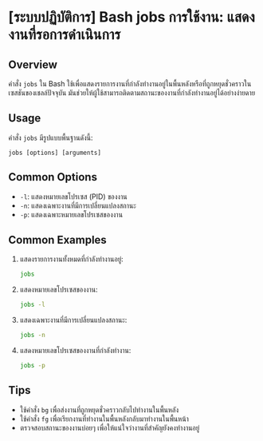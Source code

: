 # [ระบบปฏิบัติการ] Bash jobs การใช้งาน: แสดงงานที่รอการดำเนินการ

## Overview
คำสั่ง `jobs` ใน Bash ใช้เพื่อแสดงรายการงานที่กำลังทำงานอยู่ในพื้นหลังหรือที่ถูกหยุดชั่วคราวในเซสชันของเชลล์ปัจจุบัน มันช่วยให้ผู้ใช้สามารถติดตามสถานะของงานที่กำลังทำงานอยู่ได้อย่างง่ายดาย

## Usage
คำสั่ง `jobs` มีรูปแบบพื้นฐานดังนี้:
```
jobs [options] [arguments]
```

## Common Options
- `-l`: แสดงหมายเลขโปรเซส (PID) ของงาน
- `-n`: แสดงเฉพาะงานที่มีการเปลี่ยนแปลงสถานะ
- `-p`: แสดงเฉพาะหมายเลขโปรเซสของงาน

## Common Examples
1. แสดงรายการงานทั้งหมดที่กำลังทำงานอยู่:
   ```bash
   jobs
   ```

2. แสดงหมายเลขโปรเซสของงาน:
   ```bash
   jobs -l
   ```

3. แสดงเฉพาะงานที่มีการเปลี่ยนแปลงสถานะ:
   ```bash
   jobs -n
   ```

4. แสดงหมายเลขโปรเซสของงานที่กำลังทำงาน:
   ```bash
   jobs -p
   ```

## Tips
- ใช้คำสั่ง `bg` เพื่อส่งงานที่ถูกหยุดชั่วคราวกลับไปทำงานในพื้นหลัง
- ใช้คำสั่ง `fg` เพื่อเรียกงานที่ทำงานในพื้นหลังกลับมาทำงานในพื้นหน้า
- ตรวจสอบสถานะของงานบ่อยๆ เพื่อให้แน่ใจว่างานที่สำคัญยังคงทำงานอยู่